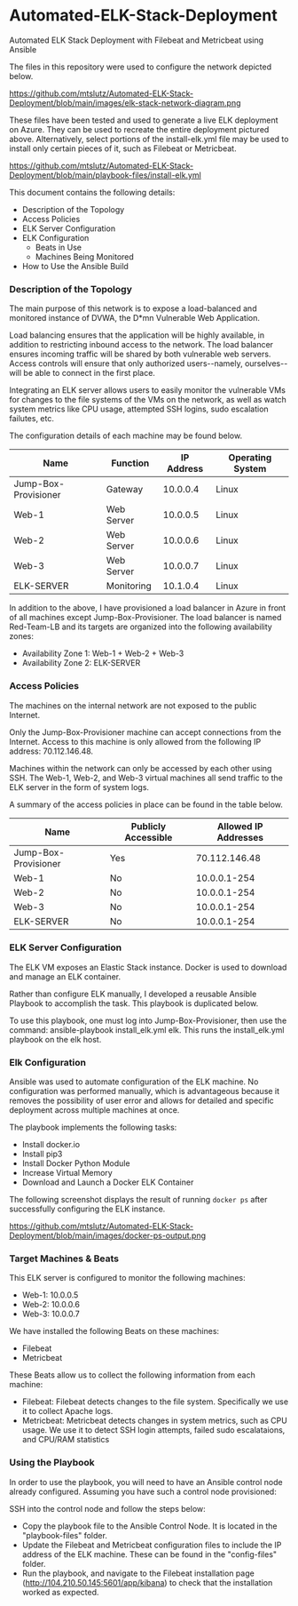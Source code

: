 # Automated-ELK-Stack-Deployment
Automated ELK Stack Deployment with Filebeat and Metricbeat using Ansible

The files in this repository were used to configure the network depicted below.

https://github.com/mtslutz/Automated-ELK-Stack-Deployment/blob/main/images/elk-stack-network-diagram.png

These files have been tested and used to generate a live ELK deployment on Azure. They can be used to recreate the entire deployment pictured above. Alternatively, select portions of the install-elk.yml file may be used to install only certain pieces of it, such as Filebeat or Metricbeat.

https://github.com/mtslutz/Automated-ELK-Stack-Deployment/blob/main/playbook-files/install-elk.yml

This document contains the following details:
- Description of the Topology
- Access Policies
- ELK Server Configuration
- ELK Configuration
  - Beats in Use
  - Machines Being Monitored
- How to Use the Ansible Build


### Description of the Topology

The main purpose of this network is to expose a load-balanced and monitored instance of DVWA, the D*mn Vulnerable Web Application.

Load balancing ensures that the application will be highly available, in addition to restricting inbound access to the network. The load balancer ensures incoming traffic will be shared by both vulnerable web servers. Access controls will ensure that only authorized users--namely, ourselves--will be able to connect in the first place.

Integrating an ELK server allows users to easily monitor the vulnerable VMs for changes to the file systems of the VMs on the network, as well as watch system metrics like CPU usage, attempted SSH logins, sudo escalation failutes, etc.

The configuration details of each machine may be found below.

| Name                 | Function   | IP Address | Operating System |
|----------------------|------------|------------|------------------|
| Jump-Box-Provisioner | Gateway    | 10.0.0.4   | Linux            |
| Web-1                | Web Server | 10.0.0.5   | Linux            |
| Web-2                | Web Server | 10.0.0.6   | Linux            |
| Web-3                | Web Server | 10.0.0.7   | Linux            |
| ELK-SERVER           | Monitoring | 10.1.0.4   | Linux            |

In addition to the above, I have provisioned a load balancer in Azure in front of all machines except Jump-Box-Provisioner. The load balancer is named Red-Team-LB and its targets are organized into the following availability zones:
- Availability Zone 1: Web-1 + Web-2 + Web-3
- Availability Zone 2: ELK-SERVER

### Access Policies

The machines on the internal network are not exposed to the public Internet. 

Only the Jump-Box-Provisioner machine can accept connections from the Internet. Access to this machine is only allowed from the following IP address: 70.112.146.48.

Machines within the network can only be accessed by each other using SSH. The Web-1, Web-2, and Web-3 virtual machines all send traffic to the ELK server in the form of system logs.

A summary of the access policies in place can be found in the table below.

| Name                 | Publicly Accessible | Allowed IP Addresses |
|----------------------|---------------------|----------------------|
| Jump-Box-Provisioner | Yes                 | 70.112.146.48        |
| Web-1                | No                  | 10.0.0.1-254         |
| Web-2                | No                  | 10.0.0.1-254         |
| Web-3                | No                  | 10.0.0.1-254         |
| ELK-SERVER           | No                  | 10.0.0.1-254         |

### ELK Server Configuration
The ELK VM exposes an Elastic Stack instance. Docker is used to download and manage an ELK container.

Rather than configure ELK manually, I developed a reusable Ansible Playbook to accomplish the task. This playbook is duplicated below.

To use this playbook, one must log into Jump-Box-Provisioner, then use the command: ansible-playbook install_elk.yml elk. This runs the install_elk.yml playbook on the elk host.

### Elk Configuration

Ansible was used to automate configuration of the ELK machine. No configuration was performed manually, which is advantageous because it removes the possibility of user error and allows for detailed and specific deployment across multiple machines at once.

The playbook implements the following tasks:
- Install docker.io
- Install pip3
- Install Docker Python Module
- Increase Virtual Memory
- Download and Launch a Docker ELK Container

The following screenshot displays the result of running `docker ps` after successfully configuring the ELK instance.

https://github.com/mtslutz/Automated-ELK-Stack-Deployment/blob/main/images/docker-ps-output.png

### Target Machines & Beats
This ELK server is configured to monitor the following machines:
- Web-1: 10.0.0.5
- Web-2: 10.0.0.6
- Web-3: 10.0.0.7

We have installed the following Beats on these machines:
- Filebeat
- Metricbeat

These Beats allow us to collect the following information from each machine:
- Filebeat: Filebeat detects changes to the file system. Specifically we use it to collect Apache logs.
- Metricbeat: Metricbeat detects changes in system metrics, such as CPU usage. We use it to detect SSH login attempts, failed sudo escalataions, and CPU/RAM statistics

### Using the Playbook
In order to use the playbook, you will need to have an Ansible control node already configured. Assuming you have such a control node provisioned: 

SSH into the control node and follow the steps below:
- Copy the playbook file to the Ansible Control Node. It is located in the "playbook-files" folder.
- Update the Filebeat and Metricbeat configuration files to include the IP address of the ELK machine. These can be found in the "config-files" folder.
- Run the playbook, and navigate to the Filebeat installation page (http://104.210.50.145:5601/app/kibana) to check that the installation worked as expected.
